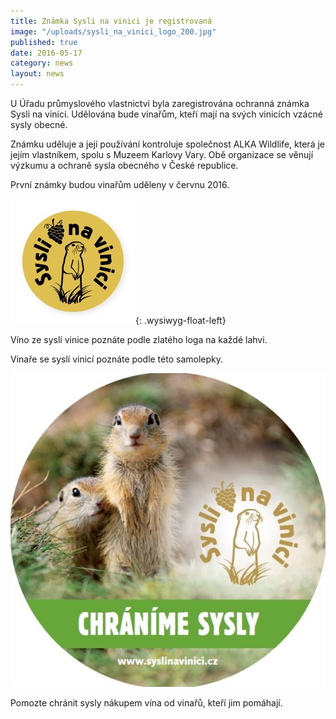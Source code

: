 ```yaml
---
title: Známka Sysli na vinici je registrovaná
image: "/uploads/sysli_na_vinici_logo_200.jpg"
published: true
date: 2016-05-17
category: news
layout: news
---
```

U Úřadu průmyslového vlastnictví byla zaregistrována ochranná známka
Sysli na vinici. Udělována bude vinařům, kteří mají na svých vinicích
vzácné sysly obecné.

Známku uděluje a její používání kontroluje společnost ALKA Wildlife,
která je jejím vlastníkem, spolu s Muzeem Karlovy Vary. Obě organizace
se věnují výzkumu a ochraně sysla obecného v České republice.

První známky budou vinařům uděleny v červnu 2016.

![](/uploads/logo_Syslinavinici_zc_m.jpg){: .wysiwyg-float-left}

Víno ze syslí vinice poznáte podle zlatého loga na každé lahvi.

Vinaře se syslí vinicí poznáte podle této samolepky.

![](/uploads/samolepka_Syslinavinici.jpg)

Pomozte chránit sysly nákupem vína od vinařů, kteří jim pomáhají.

